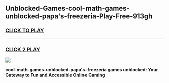 
## Unblocked-Games-cool-math-games-unblocked-papa's-freezeria-Play-Free-913gh
<h3>
<a href="https://premium76.site?title=cool-math-games-unblocked-papa's-freezeria&ref=20A">CLICK TO PLAY</a></h3>
<hr>

<h3>
<a href="https://premium76.site?title=cool-math-games-unblocked-papa's-freezeria&ref=20A">CLICK 2 PLAY</a>
  
</h3>

<a href="https://premium76.site?title=cool-math-games-unblocked-papa's-freezeria&ref=20A"><img src="https://clearcache.store/games.png"></a>


**cool-math-games-unblocked-papa's-freezeria games unblocked: Your Gateway to Fun and Accessible Online Gaming**
